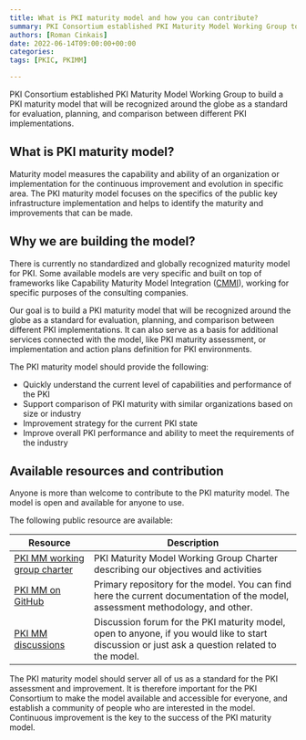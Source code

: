 ```yaml
---
title: What is PKI maturity model and how you can contribute?
summary: PKI Consortium established PKI Maturity Model Working Group to build a PKI maturity model that will be recognized around the globe as a standard for evaluation, planning, and comparison between different PKI implementations.
authors: [Roman Cinkais]
date: 2022-06-14T09:00:00+00:00
categories:
tags: [PKIC, PKIMM]

---
```


PKI Consortium established PKI Maturity Model Working Group to build a PKI maturity model that will be recognized around the globe as a standard for evaluation, planning, and comparison between different PKI implementations.

## What is PKI maturity model?

Maturity model measures the capability and ability of an organization or implementation for the continuous improvement and evolution in specific area. The PKI maturity model focuses on the specifics of the public key infrastructure implementation and helps to identify the maturity and improvements that can be made. 

## Why we are building the model?

There is currently no standardized and globally recognized maturity model for PKI. Some available models are very specific and built on top of frameworks like Capability Maturity Model Integration ([CMMI](https://en.wikipedia.org/wiki/Capability_Maturity_Model_Integration)), working for specific purposes of the consulting companies.

Our goal is to build a PKI maturity model that will be recognized around the globe as a standard for evaluation, planning, and comparison between different PKI implementations. It can also serve as a basis for additional services connected with the model, like PKI maturity assessment, or implementation and action plans definition for PKI environments.

The PKI maturity model should provide the following:

- Quickly understand the current level of capabilities and performance of the PKI
- Support comparison of PKI maturity with similar organizations based on size or industry
- Improvement strategy for the current PKI state
- Improve overall PKI performance and ability to meet the requirements of the industry

## Available resources and contribution

Anyone is more than welcome to contribute to the PKI maturity model. The model is open and available for anyone to use.

The following public resource are available:

| Resource | Description |
| --- | --- |
| [PKI MM working group charter](https://pkic.org/wg/pkimm/charter) | PKI Maturity Model Working Group Charter describing our objectives and activities |
| [PKI MM on GitHub](https://github.com/pkic/pkimm) | Primary repository for the model. You can find here the current documentation of the model, assessment methodology, and other. |
| [PKI MM discussions](https://github.com/pkic/community/discussions/categories/pki-maturity-model-pkimm) | Discussion forum for the PKI maturity model, open to anyone, if you would like to start discussion or just ask a question related to the model. |

The PKI maturity model should server all of us as a standard for the PKI assessment and improvement. It is therefore important for the PKI Consortium to make the model available and accessible for everyone, and establish a community of people who are interested in the model. Continuous improvement is the key to the success of the PKI maturity model.
